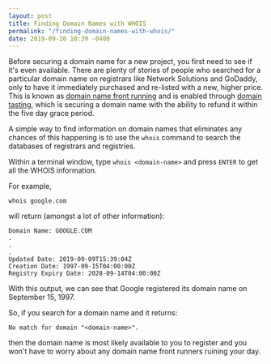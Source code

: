 ```yaml
---
layout: post
title: Finding Domain Names with WHOIS
permalink: "/finding-domain-names-with-whois/"
date: 2019-09-20 10:39 -0400
---
```

Before securing a domain name for a new project, you first need to see if it's even available. There are plenty of stories of people who searched for a particular domain name on registrars like Network Solutions and GoDaddy, only to have it immediately purchased and re-listed with a new, higher price. This is known as [domain name front running](https://en.wikipedia.org/wiki/Domain_name_front_running) and is enabled through [domain tasting](https://en.wikipedia.org/wiki/Domain_tasting), which is securing a domain name with the ability to refund it within the five day grace period.  

A simple way to find information on domain names that eliminates any chances of this happening is to use the `whois` command to search the databases of registrars and registries.  

Within a terminal window, type `whois <domain-name>` and press `ENTER` to get all the WHOIS information.  

For example,

```
whois google.com
```

will return (amongst a lot of other information):

```
Domain Name: GOOGLE.COM
.
.
.
Updated Date: 2019-09-09T15:39:04Z
Creation Date: 1997-09-15T04:00:00Z
Registry Expiry Date: 2028-09-14T04:00:00Z
```  

With this output, we can see that Google registered its domain name on September 15, 1997.

So, if you search for a domain name and it returns:

```No match for domain "<domain-name>".```

then the domain name is most likely available to you to register and you won't have to worry about any domain name front runners ruining your day.